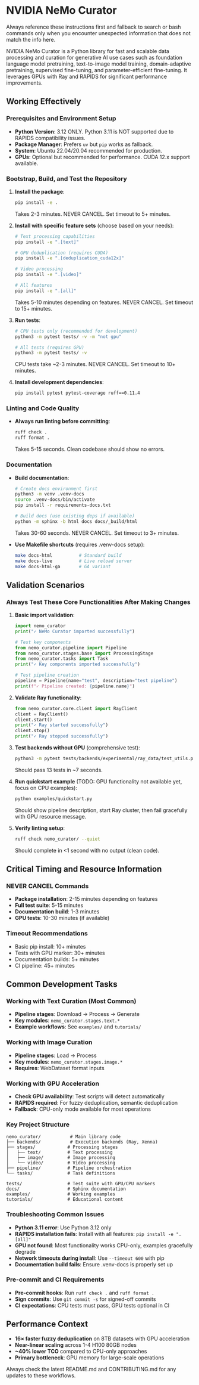 # NVIDIA NeMo Curator
Always reference these instructions first and fallback to search or bash commands only when you encounter unexpected information that does not match the info here.

NVIDIA NeMo Curator is a Python library for fast and scalable data processing and curation for generative AI use cases such as foundation language model pretraining, text-to-image model training, domain-adaptive pretraining, supervised fine-tuning, and parameter-efficient fine-tuning. It leverages GPUs with Ray and RAPIDS for significant performance improvements.

## Working Effectively

### Prerequisites and Environment Setup
- **Python Version**: 3.12 ONLY. Python 3.11 is NOT supported due to RAPIDS compatibility issues.
- **Package Manager**: Prefers `uv` but `pip` works as fallback.
- **System**: Ubuntu 22.04/20.04 recommended for production.
- **GPUs**: Optional but recommended for performance. CUDA 12.x support available.

### Bootstrap, Build, and Test the Repository
1. **Install the package**: 
   ```bash
   pip install -e .
   ```
   Takes 2-3 minutes. NEVER CANCEL. Set timeout to 5+ minutes.

2. **Install with specific feature sets** (choose based on your needs):
   ```bash
   # Text processing capabilities
   pip install -e ".[text]"
   
   # GPU deduplication (requires CUDA)
   pip install -e ".[deduplication_cuda12x]"
   
   # Video processing 
   pip install -e ".[video]"
   
   # All features
   pip install -e ".[all]"
   ```
   Takes 5-10 minutes depending on features. NEVER CANCEL. Set timeout to 15+ minutes.

3. **Run tests**:
   ```bash
   # CPU tests only (recommended for development)
   python3 -m pytest tests/ -v -m "not gpu"
   
   # All tests (requires GPU)
   python3 -m pytest tests/ -v
   ```
   CPU tests take ~2-3 minutes. NEVER CANCEL. Set timeout to 10+ minutes.

4. **Install development dependencies**:
   ```bash
   pip install pytest pytest-coverage ruff==0.11.4
   ```

### Linting and Code Quality
- **Always run linting before committing**:
  ```bash
  ruff check .
  ruff format .
  ```
  Takes 5-15 seconds. Clean codebase should show no errors.

### Documentation
- **Build documentation**:
  ```bash
  # Create docs environment first
  python3 -m venv .venv-docs
  source .venv-docs/bin/activate
  pip install -r requirements-docs.txt
  
  # Build docs (use existing deps if available)
  python -m sphinx -b html docs docs/_build/html
  ```
  Takes 30-60 seconds. NEVER CANCEL. Set timeout to 3+ minutes.

- **Use Makefile shortcuts** (requires .venv-docs setup):
  ```bash
  make docs-html          # Standard build
  make docs-live          # Live reload server
  make docs-html-ga       # GA variant
  ```

## Validation Scenarios

### Always Test These Core Functionalities After Making Changes
1. **Basic import validation**:
   ```python
   import nemo_curator
   print("✓ NeMo Curator imported successfully")
   
   # Test key components
   from nemo_curator.pipeline import Pipeline
   from nemo_curator.stages.base import ProcessingStage  
   from nemo_curator.tasks import Task
   print("✓ Key components imported successfully")
   
   # Test pipeline creation
   pipeline = Pipeline(name="test", description="test pipeline")
   print(f"✓ Pipeline created: {pipeline.name}")
   ```

2. **Validate Ray functionality**:
   ```python
   from nemo_curator.core.client import RayClient
   client = RayClient()
   client.start()
   print("✓ Ray started successfully")
   client.stop()
   print("✓ Ray stopped successfully")
   ```

3. **Test backends without GPU** (comprehensive test):
   ```bash
   python3 -m pytest tests/backends/experimental/ray_data/test_utils.py -v -m "not gpu"
   ```
   Should pass 13 tests in ~7 seconds.

4. **Run quickstart example** (TODO: GPU functionality not available yet, focus on CPU examples):
   ```bash
   python examples/quickstart.py
   ```
   Should show pipeline description, start Ray cluster, then fail gracefully with GPU resource message.

5. **Verify linting setup**:
   ```bash
   ruff check nemo_curator/ --quiet
   ```
   Should complete in <1 second with no output (clean code).

## Critical Timing and Resource Information

### NEVER CANCEL Commands
- **Package installation**: 2-15 minutes depending on features
- **Full test suite**: 5-15 minutes 
- **Documentation build**: 1-3 minutes
- **GPU tests**: 10-30 minutes (if available)

### Timeout Recommendations
- Basic pip install: 10+ minutes
- Tests with GPU marker: 30+ minutes  
- Documentation builds: 5+ minutes
- CI pipeline: 45+ minutes

## Common Development Tasks

### Working with Text Curation (Most Common)
- **Pipeline stages**: Download → Process → Generate
- **Key modules**: `nemo_curator.stages.text.*`
- **Example workflows**: See `examples/` and `tutorials/`

### Working with Image Curation
- **Pipeline stages**: Load → Process
- **Key modules**: `nemo_curator.stages.image.*`
- **Requires**: WebDataset format inputs

### Working with GPU Acceleration
- **Check GPU availability**: Test scripts will detect automatically
- **RAPIDS required**: For fuzzy deduplication, semantic deduplication
- **Fallback**: CPU-only mode available for most operations

### Key Project Structure
```
nemo_curator/           # Main library code
├── backends/           # Execution backends (Ray, Xenna)
├── stages/            # Processing stages
│   ├── text/          # Text processing
│   ├── image/         # Image processing
│   └── video/         # Video processing
├── pipeline/          # Pipeline orchestration
└── tasks/             # Task definitions

tests/                 # Test suite with GPU/CPU markers
docs/                  # Sphinx documentation
examples/              # Working examples
tutorials/             # Educational content
```

### Troubleshooting Common Issues
- **Python 3.11 error**: Use Python 3.12 only
- **RAPIDS installation fails**: Install with all features: `pip install -e ".[all]"`
- **GPU not found**: Most functionality works CPU-only, examples gracefully degrade
- **Network timeouts during install**: Use `--timeout 600` with pip
- **Documentation build fails**: Ensure .venv-docs is properly set up

### Pre-commit and CI Requirements
- **Pre-commit hooks**: Run `ruff check .` and `ruff format .`
- **Sign commits**: Use `git commit -s` for signed-off commits
- **CI expectations**: CPU tests must pass, GPU tests optional in CI

## Performance Context
- **16× faster fuzzy deduplication** on 8TB datasets with GPU acceleration
- **Near-linear scaling** across 1-4 H100 80GB nodes  
- **~40% lower TCO** compared to CPU-only approaches
- **Primary bottleneck**: GPU memory for large-scale operations

Always check the latest README.md and CONTRIBUTING.md for any updates to these workflows.